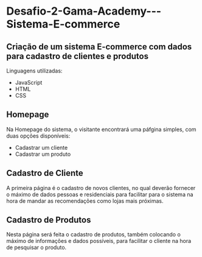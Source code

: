 # Desafio-2-Gama-Academy---Sistema-E-commerce
## Criação de um sistema E-commerce com dados para cadastro de clientes e produtos
Linguagens utilizadas:
- JavaScript
- HTML
- CSS

## Homepage
Na Homepage do sistema,  o visitante encontrará uma páfgina simples, com duas opções disponíveis:
- Cadastrar um cliente
- Cadastrar um produto

## Cadastro de Cliente
A primeira página é o cadastro de novos clientes, no qual deverão fornecer o máximo de dados pessoas e residenciais para facilitar para o sistema na hora de mandar as recomendações como lojas mais próximas.

## Cadastro de Produtos
Nesta página será feita o cadastro de produtos, também colocando o máximo de informações e dados possíveis, para facilitar o cliente na hora de pesquisar o produto.
